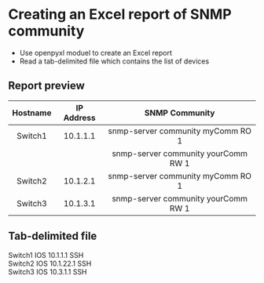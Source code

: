 # Creating an Excel report of SNMP community

  - Use openpyxl moduel to create an Excel report
  - Read a tab-delimited file which contains the list of devices

## Report preview
|Hostname|IP Address|SNMP Community|
|:------:|:-----------:|:---------:|
|Switch1|10.1.1.1|snmp-server community myComm RO 1|
|||snmp-server community yourComm RW 1|
|Switch2|10.1.2.1|snmp-server community myComm RO 1|
|Switch3|10.1.3.1|snmp-server community yourComm RW 1|

## Tab-delimited file
Switch1	IOS	10.1.1.1	SSH   
Switch2	IOS	10.1.22.1	SSH   
Switch3	IOS	10.3.1.1	SSH
